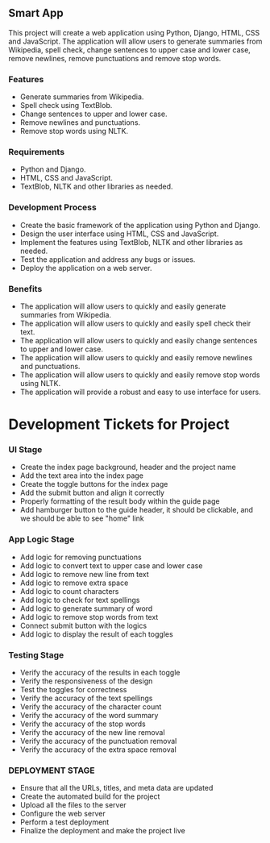 ## Smart App

This project will create a web application using Python, Django, HTML, CSS and JavaScript. The application will allow users to generate summaries from Wikipedia, spell check, change sentences to upper case and lower case, remove newlines, remove punctuations and remove stop words. 

### Features

- Generate summaries from Wikipedia.
- Spell check using TextBlob.
- Change sentences to upper and lower case.
- Remove newlines and punctuations.
- Remove stop words using NLTK.

### Requirements

- Python and Django.
- HTML, CSS and JavaScript.
- TextBlob, NLTK and other libraries as needed.

### Development Process

- Create the basic framework of the application using Python and Django.
- Design the user interface using HTML, CSS and JavaScript.
- Implement the features using TextBlob, NLTK and other libraries as needed.
- Test the application and address any bugs or issues.
- Deploy the application on a web server.

### Benefits

- The application will allow users to quickly and easily generate summaries from Wikipedia.
- The application will allow users to quickly and easily spell check their text.
- The application will allow users to quickly and easily change sentences to upper and lower case.
- The application will allow users to quickly and easily remove newlines and punctuations.
- The application will allow users to quickly and easily remove stop words using NLTK.
- The application will provide a robust and easy to use interface for users.


# Development Tickets for Project

### UI Stage
- Create the index page background, header and the project name
- Add the text area into the index page
- Create the toggle buttons for the index page
- Add the submit button and align it correctly
- Properly formatting of the result body within the guide page
- Add hamburger button to the guide header, it should be clickable, and we should be able to see "home" link

### App Logic Stage
- Add logic for removing punctuations
- Add logic to convert text to upper case and lower case
- Add logic to remove new line from text
- Add logic to remove extra space
- Add logic to count characters
- Add logic to check for text spellings
- Add logic to generate summary of word
- Add logic to remove stop words from text
- Connect submit button with the logics
- Add logic to display the result of each toggles

### Testing Stage
- Verify the accuracy of the results in each toggle 
- Verify the responsiveness of the design
- Test the toggles for correctness
- Verify the accuracy of the text spellings
- Verify the accuracy of the character count
- Verify the accuracy of the word summary
- Verify the accuracy of the stop words
- Verify the accuracy of the new line removal
- Verify the accuracy of the punctuation removal
- Verify the accuracy of the extra space removal

### DEPLOYMENT STAGE
- Ensure that all the URLs, titles, and meta data are updated
- Create the automated build for the project
- Upload all the files to the server
- Configure the web server
- Perform a test deployment
- Finalize the deployment and make the project live

